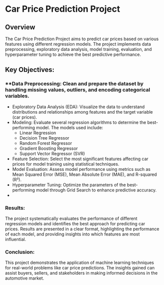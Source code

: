 # Car Price Prediction Project  

## Overview  
The Car Price Prediction Project aims to predict car prices based on various features using different regression models. The project implements data preprocessing, exploratory data analysis, model training, evaluation, and hyperparameter tuning to achieve the best predictive performance. 

## Key Objectives:
### **Data Preprocessing: Clean and prepare the dataset by handling missing values, outliers, and encoding categorical variables.
- Exploratory Data Analysis (EDA): Visualize the data to understand distributions and relationships among features and the target variable (car prices).
- Modeling: Evaluate several regression algorithms to determine the best-performing model. The models used include:
   - Linear Regression
   - Decision Tree Regressor
   - Random Forest Regressor
   - Gradient Boosting Regressor
   - Support Vector Regressor (SVR)
- Feature Selection: Select the most significant features affecting car prices for model training using statistical techniques.
- Model Evaluation: Assess model performance using metrics such as Mean Squared Error (MSE), Mean Absolute Error (MAE), and R-squared (R²).
- Hyperparameter Tuning: Optimize the parameters of the best-performing model through Grid Search to enhance predictive accuracy.
- 
### Results:
The project systematically evaluates the performance of different regression models and identifies the best approach for predicting car prices. Results are presented in a clear format, highlighting the performance of each model, and providing insights into which features are most influential.

### Conclusion:
This project demonstrates the application of machine learning techniques for real-world problems like car price predictions. The insights gained can assist buyers, sellers, and stakeholders in making informed decisions in the automotive market.
